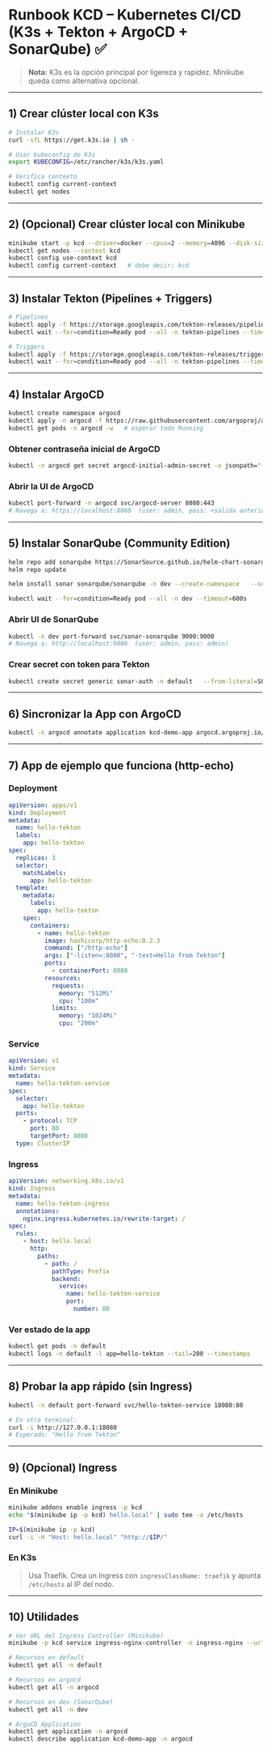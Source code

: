 # Runbook KCD – Kubernetes CI/CD (K3s + Tekton + ArgoCD + SonarQube) ✅

> **Nota:** K3s es la opción principal por ligereza y rapidez. Minikube queda como alternativa opcional.

---

## 1) Crear clúster local con K3s
```bash
# Instalar K3s
curl -sfL https://get.k3s.io | sh -

# Usar kubeconfig de K3s
export KUBECONFIG=/etc/rancher/k3s/k3s.yaml

# Verifica contexto
kubectl config current-context
kubectl get nodes
```

---

## 2) (Opcional) Crear clúster local con Minikube
```bash
minikube start -p kcd --driver=docker --cpus=2 --memory=4096 --disk-size=20g --wait=all
kubectl get nodes --context kcd
kubectl config use-context kcd
kubectl config current-context   # debe decir: kcd
```

---

## 3) Instalar Tekton (Pipelines + Triggers)
```bash
# Pipelines
kubectl apply -f https://storage.googleapis.com/tekton-releases/pipeline/latest/release.yaml
kubectl wait --for=condition=Ready pod --all -n tekton-pipelines --timeout=300s

# Triggers
kubectl apply -f https://storage.googleapis.com/tekton-releases/triggers/latest/release.yaml
kubectl wait --for=condition=Ready pod --all -n tekton-pipelines --timeout=300s
```

---

## 4) Instalar ArgoCD
```bash
kubectl create namespace argocd
kubectl apply -n argocd -f https://raw.githubusercontent.com/argoproj/argo-cd/stable/manifests/install.yaml
kubectl get pods -n argocd -w   # esperar todo Running
```

### Obtener contraseña inicial de ArgoCD
```bash
kubectl -n argocd get secret argocd-initial-admin-secret -o jsonpath="{.data.password}" | base64 -d; echo
```

### Abrir la UI de ArgoCD
```bash
kubectl port-forward -n argocd svc/argocd-server 8080:443
# Navega a: https://localhost:8080  (user: admin, pass: <salida anterior>)
```

---

## 5) Instalar SonarQube (Community Edition)
```bash
helm repo add sonarqube https://SonarSource.github.io/helm-chart-sonarqube
helm repo update

helm install sonar sonarqube/sonarqube -n dev --create-namespace   --set community.enabled=true   --set monitoringPasscode=$(openssl rand -hex 16)

kubectl wait --for=condition=Ready pod --all -n dev --timeout=600s
```

### Abrir UI de SonarQube
```bash
kubectl -n dev port-forward svc/sonar-sonarqube 9000:9000
# Navega a: http://localhost:9000  (user: admin, pass: admin)
```

### Crear secret con token para Tekton
```bash
kubectl create secret generic sonar-auth -n default   --from-literal=SONAR_TOKEN=<tu_token>
```

---

## 6) Sincronizar la App con ArgoCD
```bash
kubectl -n argocd annotate application kcd-demo-app argocd.argoproj.io/refresh=hard --overwrite
```

---

## 7) App de ejemplo que funciona (http-echo)

### Deployment
```yaml
apiVersion: apps/v1
kind: Deployment
metadata:
  name: hello-tekton
  labels:
    app: hello-tekton
spec:
  replicas: 3
  selector:
    matchLabels:
      app: hello-tekton
  template:
    metadata:
      labels:
        app: hello-tekton
    spec:
      containers:
        - name: hello-tekton
          image: hashicorp/http-echo:0.2.3
          command: ["/http-echo"]
          args: ["-listen=:8080", "-text=Hello from Tekton"]
          ports:
            - containerPort: 8080
          resources:
            requests:
              memory: "512Mi"
              cpu: "100m"
            limits:
              memory: "1024Mi"
              cpu: "200m"
```

### Service
```yaml
apiVersion: v1
kind: Service
metadata:
  name: hello-tekton-service
spec:
  selector:
    app: hello-tekton
  ports:
    - protocol: TCP
      port: 80
      targetPort: 8080
  type: ClusterIP
```

### Ingress
```yaml
apiVersion: networking.k8s.io/v1
kind: Ingress
metadata:
  name: hello-tekton-ingress
  annotations:
    nginx.ingress.kubernetes.io/rewrite-target: /
spec:
  rules:
    - host: hello.local
      http:
        paths:
          - path: /
            pathType: Prefix
            backend:
              service:
                name: hello-tekton-service
                port:
                  number: 80
```

### Ver estado de la app
```bash
kubectl get pods -n default
kubectl logs -n default -l app=hello-tekton --tail=200 --timestamps
```

---

## 8) Probar la app rápido (sin Ingress)
```bash
kubectl -n default port-forward svc/hello-tekton-service 18080:80

# En otra terminal:
curl -i http://127.0.0.1:18080
# Esperado: "Hello from Tekton"
```

---

## 9) (Opcional) Ingress
### En Minikube
```bash
minikube addons enable ingress -p kcd
echo "$(minikube ip -p kcd) hello.local" | sudo tee -a /etc/hosts

IP=$(minikube ip -p kcd)
curl -i -H "Host: hello.local" "http://$IP/"
```

### En K3s
> Usa Traefik. Crea un Ingress con `ingressClassName: traefik` y apunta `/etc/hosts` al IP del nodo.

---

## 10) Utilidades
```bash
# Ver URL del Ingress Controller (Minikube)
minikube -p kcd service ingress-nginx-controller -n ingress-nginx --url

# Recursos en default
kubectl get all -n default

# Recursos en argocd
kubectl get all -n argocd

# Recursos en dev (SonarQube)
kubectl get all -n dev

# ArgoCD Application
kubectl get application -n argocd
kubectl describe application kcd-demo-app -n argocd
```
